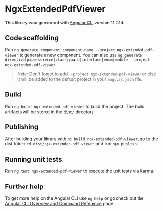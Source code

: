# NgxExtendedPdfViewer

This library was generated with [Angular CLI](https://github.com/angular/angular-cli) version 11.2.14.

## Code scaffolding

Run `ng generate component component-name --project ngx-extended-pdf-viewer` to generate a new component. You can also use `ng generate directive|pipe|service|class|guard|interface|enum|module --project ngx-extended-pdf-viewer`.
> Note: Don't forget to add `--project ngx-extended-pdf-viewer` or else it will be added to the default project in your `angular.json` file. 

## Build

Run `ng build ngx-extended-pdf-viewer` to build the project. The build artifacts will be stored in the `dist/` directory.

## Publishing

After building your library with `ng build ngx-extended-pdf-viewer`, go to the dist folder `cd dist/ngx-extended-pdf-viewer` and run `npm publish`.

## Running unit tests

Run `ng test ngx-extended-pdf-viewer` to execute the unit tests via [Karma](https://karma-runner.github.io).

## Further help

To get more help on the Angular CLI use `ng help` or go check out the [Angular CLI Overview and Command Reference](https://angular.io/cli) page.
